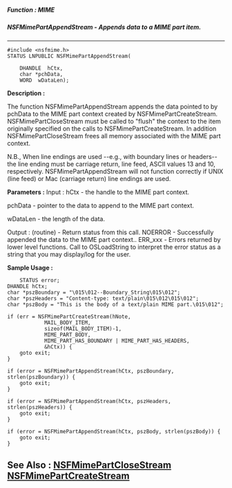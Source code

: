 ##### Function : MIME
##### NSFMimePartAppendStream - Appends data to a MIME part item.
---
```
#include <nsfmime.h>
STATUS LNPUBLIC NSFMimePartAppendStream(

	DHANDLE  hCtx,
	char *pchData,
	WORD  wDataLen);
```
**Description :**

The function NSFMimePartAppendStream appends the data pointed to by pchData to 
the MIME part context created by NSFMimePartCreateStream.  
NSFMimePartCloseStream must be called to "flush" the context to the item 
originally specified on the calls to NSFMimePartCreateStream.  In addition 
NSFMimePartCloseStream frees all memory associated with the MIME part context.

N.B., When line endings are used --e.g., with boundary lines or headers-- the 
line ending must be carriage return, line feed, ASCII values 13 and 10, 
respectively.  NSFMimePartAppendStream will not function correctly if UNIX 
(line feed) or Mac (carriage return) line endings are used.


**Parameters :**
Input :
hCtx  -  the handle to the MIME part context.

pchData  -  pointer to the data to append to the MIME part context.

wDataLen  -  the length of the data.

Output :
(routine)  -  Return status from this call.
	NOERROR - Successfully appended the data to the MIME part context..
	ERR_xxx - Errors returned by lower level functions.  Call to OSLoadString to interpret the error status as a string that you may display/log for the user.




**Sample Usage :**
```
    STATUS error;
DHANDLE hCtx;
char *pszBoundary = "\015\012--Boundary_String\015\012";
char *pszHeaders = "Content-type: text/plain\015\012\015\012";
char *pszBody = "This is the body of a text/plain MIME part.\015\012";

if (err = NSFMimePartCreateStream(hNote,
	        MAIL_BODY_ITEM,
	        sizeof(MAIL_BODY_ITEM)-1,
	        MIME_PART_BODY,
	        MIME_PART_HAS_BOUNDARY | MIME_PART_HAS_HEADERS,
	        &hCtx)) {
	goto exit;
}

if (error = NSFMimePartAppendStream(hCtx, pszBoundary, strlen(pszBoundary)) {
	goto exit;
}

if (error = NSFMimePartAppendStream(hCtx, pszHeaders, strlen(pszHeaders)) {
	goto exit;
}

if (error = NSFMimePartAppendStream(hCtx, pszBody, strlen(pszBody)) {
	goto exit;
}

```
**See Also :**
[NSFMimePartCloseStream](/domino-c-api-docs/reference/Func/NSFMimePartCloseStream)
[NSFMimePartCreateStream](/domino-c-api-docs/reference/Func/NSFMimePartCreateStream)
---
